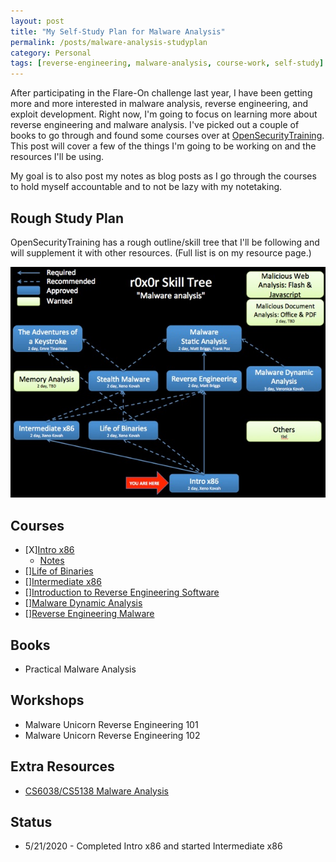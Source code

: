 ```yaml
---
layout: post
title: "My Self-Study Plan for Malware Analysis"
permalink: /posts/malware-analysis-studyplan
category: Personal
tags: [reverse-engineering, malware-analysis, course-work, self-study]
---
```


After participating in the Flare-On challenge last year, I have been getting more and more interested in malware analysis, reverse engineering, and exploit development. Right now, I'm going to focus on learning more about reverse engineering and malware analysis. I've picked out a couple of books to go through and found some courses over at [OpenSecurityTraining](http://www.opensecuritytraining.info/Training.html). This post will cover a few of the things I'm going to be working on and the resources I'll be using.

My goal is to also post my notes as blog posts as I go through the courses to hold myself accountable and to not be lazy with my notetaking.

## Rough Study Plan

OpenSecurityTraining has a rough outline/skill tree that I'll be following and will supplement it with other resources. (Full list is on my resource page.)

![Malware-Analysis-Studyplan](/assets/blog_posts/malware-analysis-studyplan.jpg)

## Courses

- [X][Intro x86](http://www.opensecuritytraining.info/IntroX86.html)
    - [Notes](_posts/2020-5-19-intro-x86-notes.md)
- [][Life of Binaries](http://www.opensecuritytraining.info/LifeOfBinaries.html)
- [][Intermediate x86](http://www.opensecuritytraining.info/IntermediateX86.html)
- [][Introduction to Reverse Engineering Software](http://www.opensecuritytraining.info/IntroductionToReverseEngineering.html)
- [][Malware Dynamic Analysis](http://www.opensecuritytraining.info/MalwareDynamicAnalysis.html)
- [][Reverse Engineering Malware](http://www.opensecuritytraining.info/ReverseEngineeringMalware.html)

## Books

- Practical Malware Analysis

## Workshops

- Malware Unicorn Reverse Engineering 101
- Malware Unicorn Reverse Engineering 102

## Extra Resources

- [CS6038/CS5138 Malware Analysis](https://class.malware.re/)

## Status
- 5/21/2020 - Completed Intro x86 and started Intermediate x86